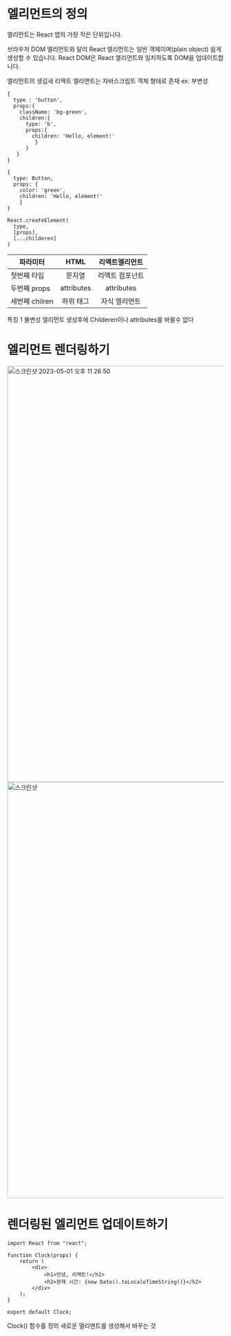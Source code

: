 # 엘리먼트의 정의
엘리먼트는 React 앱의 가장 작은 단위입니다.

브라우저 DOM 엘리먼트와 달리 React 엘리먼트는 일반 객체이며(plain object) 쉽게 생성할 수 있습니다. React DOM은 React 엘리먼트와 일치하도록 DOM을 업데이트합니다.

엘리먼트의 생김새
리액트 엘리면트는 자바스크립트 객체 형태로 존재
ex: 부변성
```
{
  type : 'button',
  props:{
    className: 'bg-green',
    children:{
      type: 'b',
      props:{
        children: 'Hello, element!'
         }
      }   
   }
}  
```

```
{
  type: Button,
  props: {
    color: 'green',
    children: 'Hello, element!'
    }
}    
```
```
React.createElement(
  type,
  [props],
  [...childeren]
)  
```
파라미터|HTML|리액트엘리먼트|
|------|:---:|:---:|
|첫번째 타입| 문자열 | 리액트 컴포넌트|
|두번째 props|attributes| attributes|
|세번째 chilren|하위 태그|자식 엘리먼트|

특징 
1 불변성
엘리먼트 생성후에 
Childeren이나 attributes를 바꿀수 없다

# 엘리먼트 렌더링하기
<img width="968" alt="스크린샷 2023-05-01 오후 11 26 50" src="https://user-images.githubusercontent.com/119731100/235675116-d6f7076b-ea92-45d8-b7d8-d123a26ccc12.png">
<img width="968" alt="스크린샷" src="https://user-images.githubusercontent.com/119731100/235676309-815971b1-6066-44fd-b485-4fb3f29d9c4a.jpg">



# 렌더링된 엘리먼트 업데이트하기

```
import React from "react";

function Clock(props) {
    return (
        <div>
            <h1>안녕, 리액트!</h1>
            <h2>현재 시간: {new Date().toLocaleTimeString()}</h2>
        </div>
    );
}

export default Clock;
```
Clock() 함수를 정의 
새로운 엘리멘트를 생성해서 바꾸는 것
